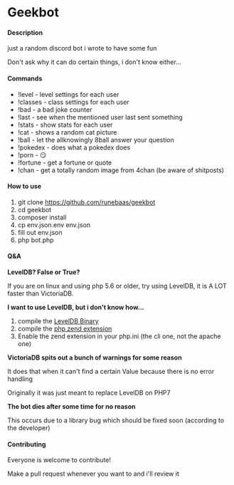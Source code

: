 # Geekbot

#### Description 

just a random discord bot i wrote to have some fun

Don't ask why it can do certain things, i don't know either...

#### Commands 

* !level - level settings for each user
* !classes - class settings for each user
* !bad - a bad joke counter
* !last - see when the mentioned user last sent something
* !stats - show stats for each user
* !cat - shows a random cat picture
* !ball - let the allknowingly 8ball answer your question
* !pokedex - does what a pokedex does
* !porn - :smirk:
* !fortune - get a fortune or quote
* !chan - get a totally random image from 4chan (be aware of shitposts)

#### How to use

1. git clone https://github.com/runebaas/geekbot 
2. cd geekbot
3. composer install
4. cp env.json.env env.json
5. fill out env.json
6. php bot.php

#### Q&A

**LevelDB? False or True?**

If you are on linux and using php 5.6 or older, try using LevelDB, it is A LOT faster than VictoriaDB.

**I want to use LevelDB, but i don't know how...**

1. compile the [LevelDB Binary](https://github.com/google/leveldb)
2. compile the [php zend extension](https://github.com/reeze/php-leveldb)
3. Enable the zend extension in your php.ini (the cli one, not the apache one)

**VictoriaDB spits out a bunch of warnings for some reason**

It does that when it can't find a certain Value because there is no error handling

Originally it was just meant to replace LevelDB on PHP7

**The bot dies after some time for no reason**

This occurs due to a library bug which should be fixed soon (according to the developer)

#### Contributing

Everyone is welcome to contribute!

Make a pull request whenever you want to and i'll review it